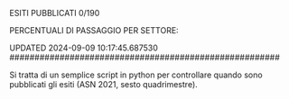 ESITI PUBBLICATI 0/190 

PERCENTUALI DI PASSAGGIO PER SETTORE:

UPDATED 2024-09-09 10:17:45.687530
###################################################### 

Si tratta di un semplice script in python per controllare quando sono pubblicati gli esiti (ASN 2021, sesto quadrimestre).


